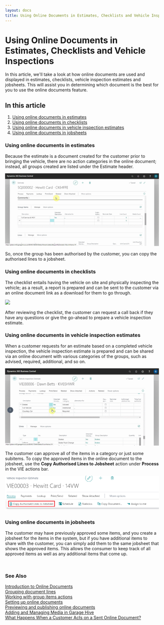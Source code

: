 ```yaml
---
layout: docs
title: Using Online Documents in Estimates, Checklists and Vehicle Inspection Estimate
---
```


# Using Online Documents in Estimates, Checklists and Vehicle Inspections

In this article, we'll take a look at how online documents are used and displayed in estimates, checklists, vehicle inspection estimates and jobsheets. This will assist you in determining which document is the best for you to use the online documents feature.

## In this article

1. [Using online documents in estimates](#using-online-documents-in-estimates)
2. [Using online documents in checklists](#using-online-documents-in-checklists)
3. [Using online documents in vehicle inspection estimates](#using-online-documents-in-vehicle-inspection-estimates)
4. [Using online documents in jobsheets](#using-online-documents-in-jobsheets)

### Using online documents in estimates
Because the estimate is a document created for the customer prior to bringing the vehicle, there are no action categories in the online document; instead, all groups created are listed under the Estimate header.

![](media/garagehive-online-documents-using-in-estimates.gif)

So, once the group has been authorised by the customer, you can copy the authorised lines to a jobsheet.

### Using online documents in checklists
The checklist entails having the vehicle on site and physically inspecting the vehicle; as a result, a report is prepared and can be sent to the customer via an online document link as a download for them to go through.

![](media/garagehive-online-documents-using-in-checklists.gif)

After reviewing the checklist, the customer can request a call back if they have any questions or give the go-ahead to prepare a vehicle inspection estimate.

### Using online documents in vehicle inspection estimates
When a customer requests for an estimate based on a completed vehicle inspection, the vehicle inspection estimate is prepared and can be shared via an online document with various categories of the groups, such as advised, required, additional, and so on.

![](media/garagehive-online-documents-using-in-vehicle-inspection-estimates.gif)

The customer can approve all of the items in a category or just some subitems. To copy the approved items in the online document to the jobsheet, use the **Copy Authorised Lines to Jobsheet** action under **Process** in the VIE actions bar.

![](media/garagehive-online-documents-using-in-vehicle-inspection-estimate1.png)

### Using online documents in jobsheets
The customer may have previously approved some items, and you create a jobsheet for the items in the system, but if you have additional items to share with the customer, you can simply add them to the same jobsheet that shows the approved items. This allows the consumer to keep track of all approved items as well as any additional items that come up.

<br>

### **See Also**

[Introduction to Online Documents](garagehive-online-documents-introduction.html) \
[Grouping document lines](garagehive-group-items-grouping-document-lines.html) \
[Working with group items actions](garagehive-group-items-working-with-group-items-actions.html) \
[Setting up online documents](garagehive-online-documents-setting-up-online-documents.html) \
[Previewing and publishing online documents](garagehive-online-documents-previewing-and-publishing-online-documents.html) \
[Adding and Managing Media in Garage Hive](garagehive-online-documents-adding-and-managing-media.html) \
[What Happens When a Customer Acts on a Sent Online Document?](garagehive-online-documents-what-happens-for-customers-actions.html)
